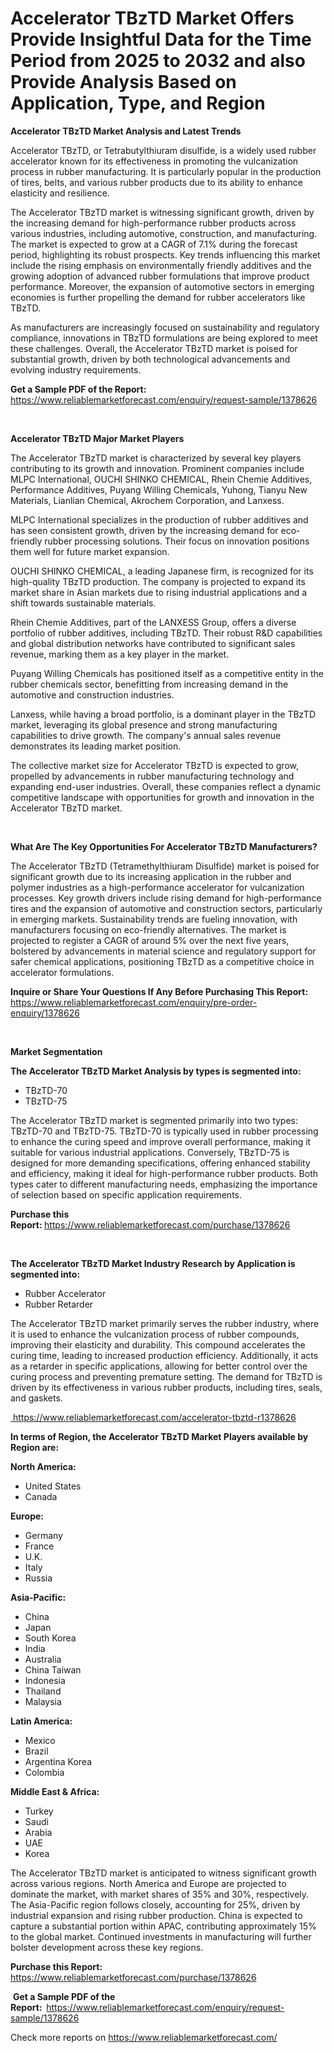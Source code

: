 <p><h1>Accelerator TBzTD Market Offers Provide Insightful Data for the Time Period from 2025 to 2032 and also Provide Analysis Based on Application, Type, and Region</h1></p><p><strong>Accelerator TBzTD Market Analysis and Latest Trends</strong></p>
<p><p>Accelerator TBzTD, or Tetrabutylthiuram disulfide, is a widely used rubber accelerator known for its effectiveness in promoting the vulcanization process in rubber manufacturing. It is particularly popular in the production of tires, belts, and various rubber products due to its ability to enhance elasticity and resilience.</p><p>The Accelerator TBzTD market is witnessing significant growth, driven by the increasing demand for high-performance rubber products across various industries, including automotive, construction, and manufacturing. The market is expected to grow at a CAGR of 7.1% during the forecast period, highlighting its robust prospects. Key trends influencing this market include the rising emphasis on environmentally friendly additives and the growing adoption of advanced rubber formulations that improve product performance. Moreover, the expansion of automotive sectors in emerging economies is further propelling the demand for rubber accelerators like TBzTD.</p><p>As manufacturers are increasingly focused on sustainability and regulatory compliance, innovations in TBzTD formulations are being explored to meet these challenges. Overall, the Accelerator TBzTD market is poised for substantial growth, driven by both technological advancements and evolving industry requirements.</p></p>
<p><strong>Get a Sample PDF of the Report:&nbsp;</strong> <a href="https://www.reliablemarketforecast.com/enquiry/request-sample/1378626?utm_campaign=2193&utm_medium=2&utm_source=Github&utm_content=ia&utm_term=01022025&utm_id=accelerator-tbztd">https://www.reliablemarketforecast.com/enquiry/request-sample/1378626</a></p>
<p>&nbsp;</p>
<p><strong>Accelerator TBzTD Major Market Players</strong></p>
<p><p>The Accelerator TBzTD market is characterized by several key players contributing to its growth and innovation. Prominent companies include MLPC International, OUCHI SHINKO CHEMICAL, Rhein Chemie Additives, Performance Additives, Puyang Willing Chemicals, Yuhong, Tianyu New Materials, Lianlian Chemical, Akrochem Corporation, and Lanxess. </p><p>MLPC International specializes in the production of rubber additives and has seen consistent growth, driven by the increasing demand for eco-friendly rubber processing solutions. Their focus on innovation positions them well for future market expansion.</p><p>OUCHI SHINKO CHEMICAL, a leading Japanese firm, is recognized for its high-quality TBzTD production. The company is projected to expand its market share in Asian markets due to rising industrial applications and a shift towards sustainable materials.</p><p>Rhein Chemie Additives, part of the LANXESS Group, offers a diverse portfolio of rubber additives, including TBzTD. Their robust R&D capabilities and global distribution networks have contributed to significant sales revenue, marking them as a key player in the market.</p><p>Puyang Willing Chemicals has positioned itself as a competitive entity in the rubber chemicals sector, benefitting from increasing demand in the automotive and construction industries.</p><p>Lanxess, while having a broad portfolio, is a dominant player in the TBzTD market, leveraging its global presence and strong manufacturing capabilities to drive growth. The company's annual sales revenue demonstrates its leading market position.</p><p>The collective market size for Accelerator TBzTD is expected to grow, propelled by advancements in rubber manufacturing technology and expanding end-user industries. Overall, these companies reflect a dynamic competitive landscape with opportunities for growth and innovation in the Accelerator TBzTD market.</p></p>
<p>&nbsp;</p>
<p><strong>What Are The Key Opportunities For Accelerator TBzTD Manufacturers?</strong></p>
<p><p>The Accelerator TBzTD (Tetramethylthiuram Disulfide) market is poised for significant growth due to its increasing application in the rubber and polymer industries as a high-performance accelerator for vulcanization processes. Key growth drivers include rising demand for high-performance tires and the expansion of automotive and construction sectors, particularly in emerging markets. Sustainability trends are fueling innovation, with manufacturers focusing on eco-friendly alternatives. The market is projected to register a CAGR of around 5% over the next five years, bolstered by advancements in material science and regulatory support for safer chemical applications, positioning TBzTD as a competitive choice in accelerator formulations.</p></p>
<p><strong>Inquire or Share Your Questions If Any Before Purchasing This Report:</strong> <a href="https://www.reliablemarketforecast.com/enquiry/pre-order-enquiry/1378626?utm_campaign=2193&utm_medium=2&utm_source=Github&utm_content=ia&utm_term=01022025&utm_id=accelerator-tbztd">https://www.reliablemarketforecast.com/enquiry/pre-order-enquiry/1378626</a></p>
<p>&nbsp;</p>
<p><strong>Market Segmentation</strong></p>
<p><strong>The Accelerator TBzTD Market Analysis by types is segmented into:</strong></p>
<p><ul><li>TBzTD-70</li><li>TBzTD-75</li></ul></p>
<p><p>The Accelerator TBzTD market is segmented primarily into two types: TBzTD-70 and TBzTD-75. TBzTD-70 is typically used in rubber processing to enhance the curing speed and improve overall performance, making it suitable for various industrial applications. Conversely, TBzTD-75 is designed for more demanding specifications, offering enhanced stability and efficiency, making it ideal for high-performance rubber products. Both types cater to different manufacturing needs, emphasizing the importance of selection based on specific application requirements.</p></p>
<p><strong>Purchase this Report:&nbsp;</strong><a href="https://www.reliablemarketforecast.com/purchase/1378626?utm_campaign=2193&utm_medium=2&utm_source=Github&utm_content=ia&utm_term=01022025&utm_id=accelerator-tbztd">https://www.reliablemarketforecast.com/purchase/1378626</a></p>
<p>&nbsp;</p>
<p><strong>The Accelerator TBzTD Market Industry Research by Application is segmented into:</strong></p>
<p><ul><li>Rubber Accelerator</li><li>Rubber Retarder</li></ul></p>
<p><p>The Accelerator TBzTD market primarily serves the rubber industry, where it is used to enhance the vulcanization process of rubber compounds, improving their elasticity and durability. This compound accelerates the curing time, leading to increased production efficiency. Additionally, it acts as a retarder in specific applications, allowing for better control over the curing process and preventing premature setting. The demand for TBzTD is driven by its effectiveness in various rubber products, including tires, seals, and gaskets.</p></p>
<p><a href="https://www.reliablemarketforecast.com/accelerator-tbztd-r1378626?utm_campaign=2193&utm_medium=2&utm_source=Github&utm_content=ia&utm_term=01022025&utm_id=accelerator-tbztd">&nbsp;https://www.reliablemarketforecast.com/accelerator-tbztd-r1378626</a></p>
<p><strong>In terms of Region, the Accelerator TBzTD Market Players available by Region are:</strong></p>
<p>
    <p> <strong> North America: </strong>
        <ul>
            <li>United States</li>
            <li>Canada</li>
        </ul>
        </p> 
    <p> <strong> Europe: </strong>
        <ul>
            <li>Germany</li>
            <li>France</li>
            <li>U.K.</li>
            <li>Italy</li>
            <li>Russia</li>
        </ul>
        </p> 
    <p> <strong> Asia-Pacific: </strong>
        <ul>
            <li>China</li>
            <li>Japan</li>
            <li>South Korea</li>
            <li>India</li>
            <li>Australia</li>
            <li>China Taiwan</li>
            <li>Indonesia</li>
            <li>Thailand</li>
            <li>Malaysia</li>
        </ul>
        </p> 
    <p> <strong> Latin America: </strong>
        <ul>
            <li>Mexico</li>
            <li>Brazil</li>
            <li>Argentina Korea</li>
            <li>Colombia</li>
        </ul>
        </p> 
    <p> <strong> Middle East & Africa: </strong>
        <ul>
            <li>Turkey</li>
            <li>Saudi</li>
            <li>Arabia</li>
            <li>UAE</li>
            <li>Korea</li>
        </ul>
    </p>
    </p>
<p><p>The Accelerator TBzTD market is anticipated to witness significant growth across various regions. North America and Europe are projected to dominate the market, with market shares of 35% and 30%, respectively. The Asia-Pacific region follows closely, accounting for 25%, driven by industrial expansion and rising rubber production. China is expected to capture a substantial portion within APAC, contributing approximately 15% to the global market. Continued investments in manufacturing will further bolster development across these key regions.</p></p>
<p><strong>Purchase this Report: </strong><a href="https://www.reliablemarketforecast.com/purchase/1378626?utm_campaign=2193&utm_medium=2&utm_source=Github&utm_content=ia&utm_term=01022025&utm_id=accelerator-tbztd">https://www.reliablemarketforecast.com/purchase/1378626</a></p>
<p>&nbsp;<strong>Get a Sample PDF of the Report:&nbsp;&nbsp;</strong><a href="https://www.reliablemarketforecast.com/enquiry/request-sample/1378626?utm_campaign=2193&utm_medium=2&utm_source=Github&utm_content=ia&utm_term=01022025&utm_id=accelerator-tbztd">https://www.reliablemarketforecast.com/enquiry/request-sample/1378626</a></p>
<p><strong></strong></p>
<p>Check more reports on <a href="https://www.reliablemarketforecast.com/?utm_campaign=2193&utm_medium=2&utm_source=Github&utm_content=ia&utm_term=01022025&utm_id=accelerator-tbztd">https://www.reliablemarketforecast.com/</a></p>